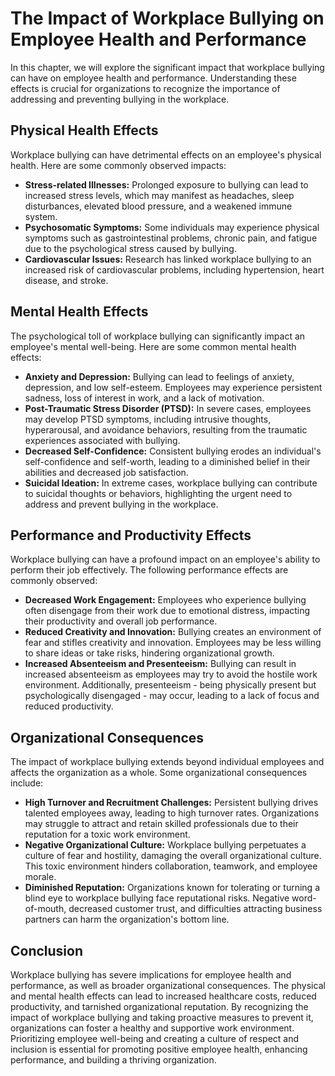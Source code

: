 The Impact of Workplace Bullying on Employee Health and Performance
==============================================================================

In this chapter, we will explore the significant impact that workplace bullying can have on employee health and performance. Understanding these effects is crucial for organizations to recognize the importance of addressing and preventing bullying in the workplace.

Physical Health Effects
-----------------------

Workplace bullying can have detrimental effects on an employee's physical health. Here are some commonly observed impacts:

* **Stress-related Illnesses:** Prolonged exposure to bullying can lead to increased stress levels, which may manifest as headaches, sleep disturbances, elevated blood pressure, and a weakened immune system.
* **Psychosomatic Symptoms:** Some individuals may experience physical symptoms such as gastrointestinal problems, chronic pain, and fatigue due to the psychological stress caused by bullying.
* **Cardiovascular Issues:** Research has linked workplace bullying to an increased risk of cardiovascular problems, including hypertension, heart disease, and stroke.

Mental Health Effects
---------------------

The psychological toll of workplace bullying can significantly impact an employee's mental well-being. Here are some common mental health effects:

* **Anxiety and Depression:** Bullying can lead to feelings of anxiety, depression, and low self-esteem. Employees may experience persistent sadness, loss of interest in work, and a lack of motivation.
* **Post-Traumatic Stress Disorder (PTSD):** In severe cases, employees may develop PTSD symptoms, including intrusive thoughts, hyperarousal, and avoidance behaviors, resulting from the traumatic experiences associated with bullying.
* **Decreased Self-Confidence:** Consistent bullying erodes an individual's self-confidence and self-worth, leading to a diminished belief in their abilities and decreased job satisfaction.
* **Suicidal Ideation:** In extreme cases, workplace bullying can contribute to suicidal thoughts or behaviors, highlighting the urgent need to address and prevent bullying in the workplace.

Performance and Productivity Effects
------------------------------------

Workplace bullying can have a profound impact on an employee's ability to perform their job effectively. The following performance effects are commonly observed:

* **Decreased Work Engagement:** Employees who experience bullying often disengage from their work due to emotional distress, impacting their productivity and overall job performance.
* **Reduced Creativity and Innovation:** Bullying creates an environment of fear and stifles creativity and innovation. Employees may be less willing to share ideas or take risks, hindering organizational growth.
* **Increased Absenteeism and Presenteeism:** Bullying can result in increased absenteeism as employees may try to avoid the hostile work environment. Additionally, presenteeism - being physically present but psychologically disengaged - may occur, leading to a lack of focus and reduced productivity.

Organizational Consequences
---------------------------

The impact of workplace bullying extends beyond individual employees and affects the organization as a whole. Some organizational consequences include:

* **High Turnover and Recruitment Challenges:** Persistent bullying drives talented employees away, leading to high turnover rates. Organizations may struggle to attract and retain skilled professionals due to their reputation for a toxic work environment.
* **Negative Organizational Culture:** Workplace bullying perpetuates a culture of fear and hostility, damaging the overall organizational culture. This toxic environment hinders collaboration, teamwork, and employee morale.
* **Diminished Reputation:** Organizations known for tolerating or turning a blind eye to workplace bullying face reputational risks. Negative word-of-mouth, decreased customer trust, and difficulties attracting business partners can harm the organization's bottom line.

Conclusion
----------

Workplace bullying has severe implications for employee health and performance, as well as broader organizational consequences. The physical and mental health effects can lead to increased healthcare costs, reduced productivity, and tarnished organizational reputation. By recognizing the impact of workplace bullying and taking proactive measures to prevent it, organizations can foster a healthy and supportive work environment. Prioritizing employee well-being and creating a culture of respect and inclusion is essential for promoting positive employee health, enhancing performance, and building a thriving organization.
